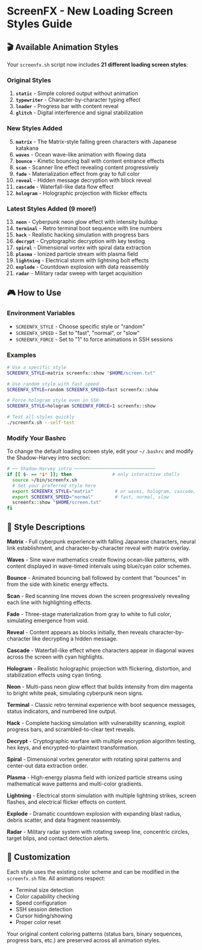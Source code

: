 # ScreenFX - New Loading Screen Styles Guide

## 🎬 Available Animation Styles

Your `screenfx.sh` script now includes **21 different loading screen styles**:

### Original Styles
1. **`static`** - Simple colored output without animation
2. **`typewriter`** - Character-by-character typing effect
3. **`loader`** - Progress bar with content reveal
4. **`glitch`** - Digital interference and signal stabilization

### New Styles Added
5. **`matrix`** - The Matrix-style falling green characters with Japanese katakana
6. **`waves`** - Ocean wave-like animation with flowing data
7. **`bounce`** - Kinetic bouncing ball with content entrance effects
8. **`scan`** - Scanner line effect revealing content progressively
9. **`fade`** - Materialization effect from gray to full color
10. **`reveal`** - Hidden message decryption with block reveal
11. **`cascade`** - Waterfall-like data flow effect
12. **`hologram`** - Holographic projection with flicker effects

### Latest Styles Added (9 more!)
13. **`neon`** - Cyberpunk neon glow effect with intensity buildup
14. **`terminal`** - Retro terminal boot sequence with line numbers
15. **`hack`** - Realistic hacking simulation with progress bars
16. **`decrypt`** - Cryptographic decryption with key testing
17. **`spiral`** - Dimensional vortex with spiral data extraction
18. **`plasma`** - Ionized particle stream with plasma field
19. **`lightning`** - Electrical storm with lightning bolt effects
20. **`explode`** - Countdown explosion with data reassembly
21. **`radar`** - Military radar sweep with target acquisition

## 🎮 How to Use

### Environment Variables
- `SCREENFX_STYLE` - Choose specific style or "random"
- `SCREENFX_SPEED` - Set to "fast", "normal", or "slow"
- `SCREENFX_FORCE` - Set to "1" to force animations in SSH sessions

### Examples

```bash
# Use a specific style
SCREENFX_STYLE=matrix screenfx::show "$HOME/screen.txt"

# Use random style with fast speed
SCREENFX_STYLE=random SCREENFX_SPEED=fast screenfx::show

# Force hologram style even in SSH
SCREENFX_STYLE=hologram SCREENFX_FORCE=1 screenfx::show

# Test all styles quickly
./screenfx.sh --self-test
```

### Modify Your Bashrc
To change the default loading screen style, edit your `~/.bashrc` and modify the Shadow-Harvey intro section:

```bash
# ── Shadow-Harvey intro ──────────────────────────────
if [[ $- == *i* ]]; then               # only interactive shells
  source ~/bin/screenfx.sh
  # Set your preferred style here
  export SCREENFX_STYLE="matrix"        # or waves, hologram, cascade, etc.
  export SCREENFX_SPEED="normal"        # fast, normal, slow
  screenfx::show "$HOME/screen.txt"
fi
```

## 🌟 Style Descriptions

**Matrix** - Full cyberpunk experience with falling Japanese characters, neural link establishment, and character-by-character reveal with matrix overlay.

**Waves** - Sine wave mathematics create flowing ocean-like patterns, with content displayed in wave-timed intervals using blue/cyan color schemes.

**Bounce** - Animated bouncing ball followed by content that "bounces" in from the side with kinetic energy effects.

**Scan** - Red scanning line moves down the screen progressively revealing each line with highlighting effects.

**Fade** - Three-stage materialization from gray to white to full color, simulating emergence from void.

**Reveal** - Content appears as blocks initially, then reveals character-by-character like decrypting a hidden message.

**Cascade** - Waterfall-like effect where characters appear in diagonal waves across the screen with cyan highlights.

**Hologram** - Realistic holographic projection with flickering, distortion, and stabilization effects using cyan tinting.

**Neon** - Multi-pass neon glow effect that builds intensity from dim magenta to bright white peak, simulating cyberpunk neon signs.

**Terminal** - Classic retro terminal experience with boot sequence messages, status indicators, and numbered line output.

**Hack** - Complete hacking simulation with vulnerability scanning, exploit progress bars, and scrambled-to-clear text reveals.

**Decrypt** - Cryptographic warfare with multiple encryption algorithm testing, hex keys, and encrypted-to-plaintext transformation.

**Spiral** - Dimensional vortex generator with rotating spiral patterns and center-out data extraction order.

**Plasma** - High-energy plasma field with ionized particle streams using mathematical wave patterns and multi-color gradients.

**Lightning** - Electrical storm simulation with multiple lightning strikes, screen flashes, and electrical flicker effects on content.

**Explode** - Dramatic countdown explosion with expanding blast radius, debris scatter, and data fragment reassembly.

**Radar** - Military radar system with rotating sweep line, concentric circles, target blips, and contact detection alerts.

## 🎨 Customization

Each style uses the existing color scheme and can be modified in the `screenfx.sh` file. All animations respect:
- Terminal size detection
- Color capability checking  
- Speed configuration
- SSH session detection
- Cursor hiding/showing
- Proper color reset

Your original content coloring patterns (status bars, binary sequences, progress bars, etc.) are preserved across all animation styles.